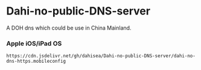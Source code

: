 # Dahi-no-public-DNS-server
A DOH dns which could be use in China Mainland.

### Apple iOS/iPad OS

`https://cdn.jsdelivr.net/gh/dahisea/Dahi-no-public-DNS-server/dahi-no-dns-https.mobileconfig`
